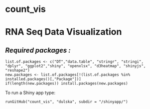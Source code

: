 # count_vis

# **RNA Seq Data Visualization**


## *Required packages :* 

```
list.of.packages <- c("DT","data.table", "stringr", "stringi", "dplyr", "ggplot2","shiny", "openxlsx", "d3heatmap", "shinyjs", "reshape2")
new.packages <- list.of.packages[!(list.of.packages %in% installed.packages()[,"Package"])]
if(length(new.packages)) install.packages(new.packages)
```

To run a Shiny app type:
```
runGitHub("count_vis", "dulska", subdir = "/shinyapp/")
```
